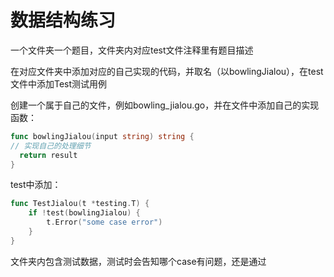 # 数据结构练习

一个文件夹一个题目，文件夹内对应test文件注释里有题目描述

在对应文件夹中添加对应的自己实现的代码，并取名（以bowlingJialou），在test文件中添加Test测试用例

创建一个属于自己的文件，例如bowling_jialou.go，并在文件中添加自己的实现函数：

```go
func bowlingJialou(input string) string {
// 实现自己的处理细节
  return result
}
```

test中添加：

```go
func TestJialou(t *testing.T) {
	if !test(bowlingJialou) {
		t.Error("some case error")
	}
}
```

文件夹内包含测试数据，测试时会告知哪个case有问题，还是通过